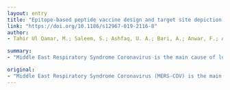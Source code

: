 ```yaml
---
layout: entry
title: "Epitope-based peptide vaccine design and target site depiction against Middle East Respiratory Syndrome Coronavirus: An immune-informatics study"
link: "https://doi.org/10.1186/s12967-019-2116-8"
author:
- Tahir Ul Qamar, M.; Saleem, S.; Ashfaq, U. A.; Bari, A.; Anwar, F.; Alqahtani, S.

summary:
- "Middle East Respiratory Syndrome Coronavirus is the main cause of lung and kidney infections in developing countries such as Saudi Arabia and South Korea. No vaccine is yet available for MERS-COV. There is a desperate need for vaccines and antiviral strategies. The present study used immuno-informatics and computational approaches to identify conserved B-and T cell epitopes."

original:
- "Middle East Respiratory Syndrome Coronavirus (MERS-COV) is the main cause of lung and kidney infections in developing countries such as Saudi Arabia and South Korea. This infectious single-stranded, positive (+) sense RNA virus enters the host by binding to dipeptidyl-peptide receptors. Since no vaccine is yet available for MERS-COV, rapid case identification, isolation, and infection prevention strategies must be used to combat the spreading of MERS-COV infection. Additionally, there is a desperate need for vaccines and antiviral strategies. Methods: The present study used immuno-informatics and computational approaches to identify conserved B-and T cell epitopes for the MERS-COV spike (S) protein that may perform a significant role in eliciting the resistance response to MERS-COV infection. Results: Many conserved cytotoxic T-lymphocyte epitopes and discontinuous and linear B-cell epitopes were predicted for the MERS-COV S protein, and their antigenicity and interactions with the human leukocyte antigen (HLA) B7 allele were estimated. Among B-cell epitopes, QLQMGFGITVQYGT displayed the highest antigenicity-score, and was immensely immunogenic. Among T-cell epitopes, MHC class-I peptide YKLQPLTFL and MHC class-II peptide YCILEPRSG were identified as highly antigenic. Furthermore, docking analyses revealed that the predicted peptides engaged in strong bonding with the HLA-B7 allele. Conclusion: The present study identified several MERS-COV S protein epitopes that are conserved among various isolates from different countries. The putative antigenic epitopes may prove effective as novel vaccines for eradication and combating of MERS-COV infection."
---
```


